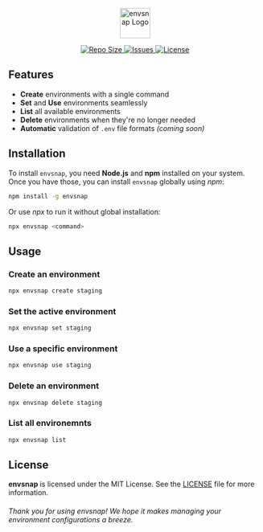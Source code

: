 <p align="center">
  <img src="https://cdn.secton.org/envsnap/logo.svg" height="60" alt="envsnap Logo" />
</p>

<p align="center">
  <a href="https://github.com/WeAreSecton/envsnap">
    <img src="https://img.shields.io/github/repo-size/WeAreSecton/envsnap" alt="Repo Size" />
  </a>
  <a href="https://github.com/WeAreSecton/envsnap/issues">
    <img src="https://img.shields.io/github/issues/WeAreSecton/envsnap" alt="Issues" />
  </a>
  <a href="https://github.com/WeAreSecton/envsnap/blob/master/LICENSE">
    <img src="https://img.shields.io/github/license/WeAreSecton/envsnap" alt="License" />
  </a>
</p>

## Features

- **Create** environments with a single command
- **Set** and **Use** environments seamlessly
- **List** all available environments
- **Delete** environments when they're no longer needed
- **Automatic** validation of `.env` file formats *(coming soon)*

## Installation

To install `envsnap`, you need **Node.js** and **npm** installed on your system. Once you have those, you can install `envsnap` globally using *npm*:

```sh
npm install -g envsnap
```

Or use *npx* to run it without global installation:

```sh
npx envsnap <command>
```

## Usage

### Create an environment
```sh
npx envsnap create staging
```

### Set the active environment
```sh
npx envsnap set staging
```

### Use a specific environment
```sh
npx envsnap use staging
```

### Delete an environment
```sh
npx envsnap delete staging
```

### List all environemnts
```sh
npx envsnap list
```

## License
**envsnap** is licensed under the MIT License. See the <a href="https://github.com/WeAreSecton/envsnap/blob/master/LICENSE">LICENSE</a> file for more information.

###### Thank you for using envsnap! We hope it makes managing your environment configurations a breeze.